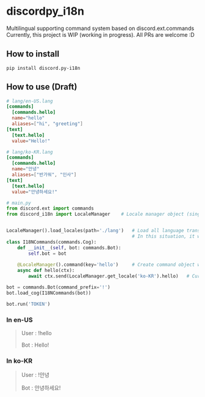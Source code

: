 # discordpy_i18n
Multilingual supporting command system based on discord.ext.commands
Currently, this project is WIP (working in progress).
All PRs are welcome :D

## How to install
```shell
pip install discord.py-i18n
```

## How to use (Draft)
```toml
# lang/en-US.lang
[commands]
  [commands.hello]
  name="hello"
  aliases=["hi", "greeting"]
[text]
  [text.hello]
  value="Hello!"
```
```toml
# lang/ko-KR.lang
[commands]
  [commands.hello]
  name="안녕"
  aliases=["반가워", "인사"]
[text]
  [text.hello]
  value="안녕하세요!"
```
```python
# main.py
from discord.ext import commands
from discord_i18n import LocaleManager    # Locale manager object (singleton).


LocaleManager().load_locales(path='./lang')   # Load all language translation files in `lang/` directory. translation files will be named `(locale).lang`, containing toml format.
                                              # In this situation, it will load `lang/en-US.lang`, `lang/ko-KR.lang`
class I18NCommands(commands.Cog):
    def __init__(self, bot: commands.Bot):
        self.bot = bot
    
    @LocaleManager().command(key='hello')     # Create command object with locale support. `key` will be the key of command in translation files. This coammand will have all traslated texts as `Command.aliases`
    async def hello(ctx):
        await ctx.send(LocaleManager.get_locale('ko-KR').hello)   # Currently thinking of using Locale (class) to get translated text in certain locale. 

bot = commands.Bot(command_prefix='!')
bot.load_cog(I18NCommands(bot))

bot.run('TOKEN')
```
### In en-US
> User : !hello
> 
> Bot : Hello!
### In ko-KR
> User : !안녕
> 
> Bot : 안녕하세요!

